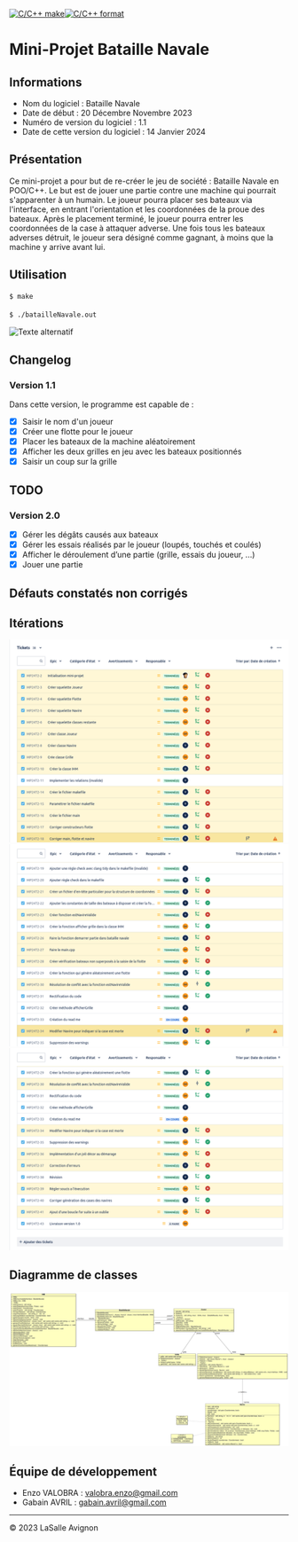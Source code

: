 [![C/C++ make](https://github.com/btssn-lasalle-84/MP24-T2-BATAILLE-NAVALE/actions/workflows/c-cpp.yml/badge.svg?branch=develop)](https://github.com/btssn-lasalle-84/MP24-T2-BATAILLE-NAVALE/actions/workflows/c-cpp.yml)[![C/C++ format](https://github.com/btssn-lasalle-84/MP24-T2-BATAILLE-NAVALE/actions/workflows/cppformat.yml/badge.svg?branch=develop)](https://github.com/btssn-lasalle-84/MP24-T2-BATAILLE-NAVALE/actions/workflows/cppformat.yml)

# Mini-Projet Bataille Navale

## Informations

- Nom du logiciel : Bataille Navale
- Date de début : 20 Décembre Novembre 2023
- Numéro de version du logiciel : 1.1
- Date de cette version du logiciel : 14 Janvier 2024

## Présentation

Ce mini-projet a pour but de re-créer le jeu de société : Bataille Navale en POO/C++. Le but est de jouer une partie contre une machine qui pourrait s'apparenter à un humain.  Le joueur pourra placer ses bateaux via l'interface, en entrant l'orientation et les coordonnées de la proue des bateaux. Après le placement terminé, le joueur pourra entrer les coordonnées de la case à attaquer adverse. Une fois tous les bateaux adverses détruit, le joueur sera désigné comme gagnant, à moins que la machine y arrive avant lui.

## Utilisation

```bash
$ make

$ ./batailleNavale.out
```

![Texte alternatif](images/batailleNavale-1.1.gif.gif)

## Changelog

### Version 1.1

Dans cette version, le programme est capable de :

- [x]  Saisir le nom d'un joueur
- [x]  Créer une flotte pour le joueur
- [x]  Placer les bateaux de la machine aléatoirement
- [x]  Afficher les deux grilles en jeu avec les bateaux positionnés
- [x]  Saisir un coup sur la grille

## TODO

### Version 2.0

- [x]  Gérer les dégâts causés aux bateaux
- [x]  Gérer les essais réalisés par le joueur (loupés, touchés et coulés)
- [x]  Afficher le déroulement d’une partie (grille, essais du joueur, ...)
- [x]  Jouer une partie

## Défauts constatés non corrigés

## Itérations

![Jira1.png](images/Jira1.png)
![Jira2.png](images/Jira2.png)
![Jira3.png](images/Jira3.png)

## Diagramme de classes

![diagramme-classes-1.1.png](images/diagramme-classes-1.1.png)

## Équipe de développement

- Enzo VALOBRA : valobra.enzo@gmail.com
- Gabain AVRIL : gabain.avril@gmail.com

---
&copy; 2023 LaSalle Avignon
